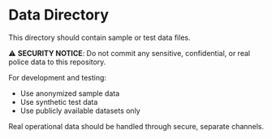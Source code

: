 # Data Directory

This directory should contain sample or test data files.

⚠️ **SECURITY NOTICE**: Do not commit any sensitive, confidential, or real police data to this repository.

For development and testing:
- Use anonymized sample data
- Use synthetic test data  
- Use publicly available datasets only

Real operational data should be handled through secure, separate channels.

